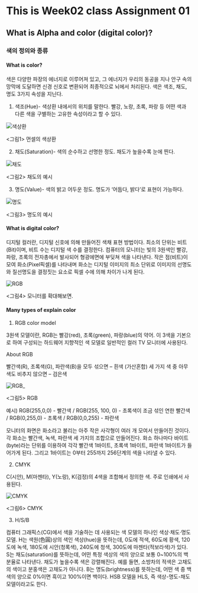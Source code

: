# This is Week02 class Assignment 01
## What is Alpha and color (digital color)?
### 색의 정의와 종류

#### What is color?

색은 다양한 파장의 에너지로 이루어져 있고, 그 에너지가 우리의 동공을 지나 안구 속의 망막에 도달하면 신경 신호로 변환되어 최종적으로 뇌에서 처리된다.
색은 색조, 채도, 명도 3가지 속성을 지닌다. 

1. 색조(Hue)- 색상환 내에서의 위치를 말한다. 빨강, 노랑, 초록, 파랑 등 어떤 색과 다른 색을 구별하는 고유한 속성이라고 할 수 있다.

![색상환](https://user-images.githubusercontent.com/70870803/93597174-96c4b900-f9f5-11ea-9cd4-d74f6c591064.jpg)
  
  <그림1> 먼셀의 색상환




2. 채도(Saturation)- 색의 순수하고 선명한 정도. 채도가 높을수록 눈에 띈다. 

![채도](https://user-images.githubusercontent.com/70870803/93597431-033fb800-f9f6-11ea-99c6-b03f7e9c3ce4.JPG)
  
  <그림2> 채도의 예시




3. 명도(Value)- 색의 밝고 어두운 정도. 명도가 ‘어둡다, 밝다’로 표현이 가능하다. 

![명도](https://user-images.githubusercontent.com/70870803/93597440-05a21200-f9f6-11ea-9bba-85f23f4f4e90.JPG)
  
  <그림3> 명도의 예시



#### What is digital color?

디지털 컬러란, 디지털 신호에 의해 만들어진 색채 표현 방법이다. 
최소의 단위는 비트(Bit)이며, 비트 수는 디지털 색 수를 결정한다. 
컴퓨터의 모니터는 빛의 3원색인 빨강, 파랑, 초록의 전자총에서 발사되어 형광에면에 부딪쳐 색을 나타낸다. 
작은 점(비트)이 모여 화소(Pixel픽셀)를 나타내며 화소는 디지털 이미지의 최소 단위로 이미지의 선명도와 질선명도을 결정짓는 요소로 픽셀 수에 의해 차이가 나게 된다. 

![RGB](https://user-images.githubusercontent.com/70870803/93599723-8b738c80-f9f9-11ea-8f9a-01ddfc2d1a86.JPG)

   <그림4> 모니터를 확대해보면.


#### Many types of explain color

1. RGB color model

3원색 모델이란, RGB는 빨강(red), 초록(green), 파랑(blue)의 약어. 이 3색을 기본으로 하여 구성되는 하드웨어 지향적인 색 모델로 일반적인 컬러 TV 모니터에 사용된다.

About RGB

빨간색(R), 초록색(G), 파란색(B)을 모두 섞으면 – 흰색 (가산혼합) 
세 가지 색 중 아무 색도 비추지 않으면 – 검은색

![RGB_](https://user-images.githubusercontent.com/70870803/93600689-ff626480-f9fa-11ea-9509-2b2009a665cb.JPG)

   <그림5> RGB


예시) RGB(255,0,0) - 빨간색 / RGB(255, 100, 0) - 초록색이 조금 섞인 연한 빨간색 / RGB(0,255,0) - 초록색 / RGB(0,0,255) - 파란색
      
      
모니터의 화면은 화소라고 불리는 아주 작은 사각형이 여러 개 모여서 만들어진 것이다. 
각 화소는 빨간색, 녹색, 파란색 세 가지의 조합으로 만들어진다.
화소 하나마다 바이트(byte)라는 단위를 이용하여 각각 빨간색 1바이트, 초록색 1바이트, 파란색 1바이트가 들어가게 된다. 그리고 1바이트는 0부터 255까지 256단계의 색을 나타낼 수 있다.

2. CMYK

C(시안), M(마젠타), Y(노랑), K(검정)의 4색을 조합해서 정의한 색.
주로 인쇄에서 사용된다.

![CMYK](https://user-images.githubusercontent.com/70870803/93600697-01c4be80-f9fb-11ea-9672-d1fb446e2e60.JPG)

   <그림6> CMYK
   

3. H/S/B

컴퓨터 그래픽스(CG)에서 색을 기술하는 데 사용되는 색 모델의 하나인 색상·채도·명도 모델. H는 색원(色圓)상의 색인 색상(hue)을 뜻하는데, 0도에 적색, 60도에 황색, 120도에 녹색, 180도에 시안(청록색), 240도에 청색, 300도에 마젠타(적보라색)가 있다. S는 채도(saturation)를 뜻하는데, 어떤 특정 색상의 색의 양으로 보통 0~100%의 백분율로 나타낸다. 채도가 높을수록 색은 강렬해진다. 예를 들면, 소방차의 적색은 고채도의 색이고 분홍색은 고채도가 아니다. B는 명도(brightness)를 뜻하는데, 어떤 색 중 백색의 양으로 0%이면 흑이고 100%이면 백이다. HSB 모델을 HLS, 즉 색상-명도-채도 모델이라고도 한다.

